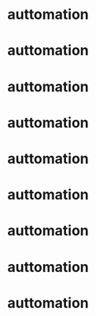 # auttomation
# auttomation
# auttomation
# auttomation
# auttomation
# auttomation
# auttomation
# auttomation
# auttomation
